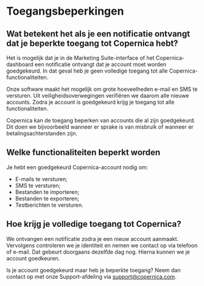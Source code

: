 # Toegangsbeperkingen
## Wat betekent het als je een notificatie ontvangt dat je beperkte toegang tot Copernica hebt?

Het is mogelijk dat je in de Marketing Suite-interface of het Copernica-dashboard een notificatie ontvangt dat je account moet worden goedgekeurd. In dat geval heb je geen volledige toegang tot alle Copernica-functionaliteiten.

Onze software maakt het mogelijk om grote hoeveelheden e-mail en SMS te versturen. Uit veiligheidsoverwegingen verifiëren we daarom alle nieuwe accounts. 
Zodra je account is goedgekeurd krijg je toegang tot alle functionaliteiten.

Copernica kan de toegang beperken van accounts die al zijn goedgekeurd. Dit doen we bijvoorbeeld wanneer er sprake is van misbruik of wanneer er betalingsachterstanden zijn.

## Welke functionaliteiten beperkt worden
Je hebt een goedgekeurd Copernica-account nodig om:
* E-mails te versturen;
* SMS te versturen;
* Bestanden te importeren;
* Bestanden te exporteren;
* Testberichten te versturen.

## Hoe krijg je volledige toegang tot Copernica?
We ontvangen een notificatie zodra je een nieuw account aanmaakt. Vervolgens controleren we je identiteit en nemen we contact op via telefoon of e-mail. 
Dat gebeurt doorgaans dezelfde dag nog. Hierna kunnen we je account goedkeuren.

Is je account goedgekeurd maar heb je beperkte toegang? Neem dan contact op met onze Support-afdeling via [support@copernica.com](mailto:support@copernica.com).
